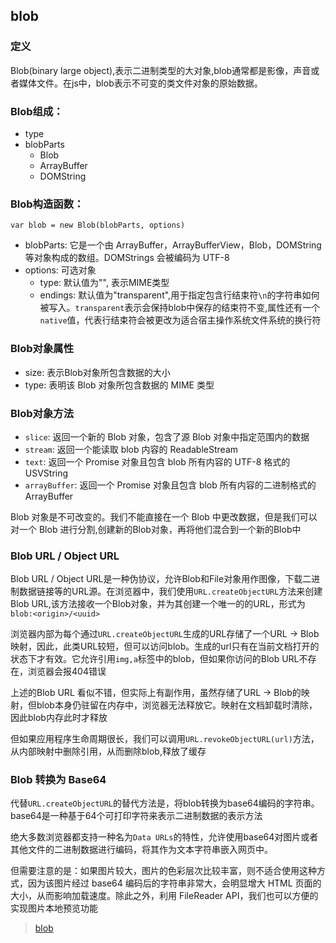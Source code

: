 ## blob
### 定义
Blob(binary large object),表示二进制类型的大对象,blob通常都是影像，声音或者媒体文件。在js中，blob表示不可变的类文件对象的原始数据。

### Blob组成：
* type
* blobParts
  * Blob
  * ArrayBuffer
  * DOMString

### Blob构造函数：
```
var blob = new Blob(blobParts, options)
```
* blobParts: 它是一个由 ArrayBuffer，ArrayBufferView，Blob，DOMString 等对象构成的数组。DOMStrings 会被编码为 UTF-8
* options: 可选对象
  * type: 默认值为"", 表示MIME类型
  * endings: 默认值为"transparent",用于指定包含行结束符`\n`的字符串如何被写入。`transparent`表示会保持blob中保存的结束符不变,属性还有一个`native`值，代表行结束符会被更改为适合宿主操作系统文件系统的换行符

### Blob对象属性
* size: 表示Blob对象所包含数据的大小
* type: 表明该 Blob 对象所包含数据的 MIME 类型

### Blob对象方法
* `slice`: 返回一个新的 Blob 对象，包含了源 Blob 对象中指定范围内的数据
* `stream`: 返回一个能读取 blob 内容的 ReadableStream
* `text`: 返回一个 Promise 对象且包含 blob 所有内容的 UTF-8 格式的 USVString
* `arrayBuffer`: 返回一个 Promise 对象且包含 blob 所有内容的二进制格式的 ArrayBuffer

Blob 对象是不可改变的。我们不能直接在一个 Blob 中更改数据，但是我们可以对一个 Blob 进行分割,创建新的Blob对象，再将他们混合到一个新的Blob中


### Blob URL / Object URL
Blob URL / Object URL是一种伪协议，允许Blob和File对象用作图像，下载二进制数据链接等的URL源。在浏览器中，我们使用`URL.createObjectURL`方法来创建Blob URL,该方法接收一个Blob对象，并为其创建一个唯一的的URL，形式为`blob:<origin>/<uuid>`

浏览器内部为每个通过`URL.createObjectURL`生成的URL存储了一个URL -> Blob映射，因此，此类URL较短，但可以访问blob。生成的url只有在当前文档打开的状态下才有效。它允许引用`img,a`标签中的blob，但如果你访问的Blob URL不存在，浏览器会报404错误

上述的Blob URL 看似不错，但实际上有副作用，虽然存储了URL -> Blob的映射，但blob本身仍驻留在内存中，浏览器无法释放它。映射在文档卸载时清除，因此blob内存此时才释放

但如果应用程序生命周期很长，我们可以调用`URL.revokeObjectURL(url)`方法，从内部映射中删除引用，从而删除blob,释放了缓存

### Blob 转换为 Base64
代替`URL.createObjectURL`的替代方法是，将blob转换为base64编码的字符串。base64是一种基于64个可打印字符来表示二进制数据的表示方法

绝大多数浏览器都支持一种名为`Data URLs`的特性，允许使用base64对图片或者其他文件的二进制数据进行编码，将其作为文本字符串嵌入网页中。


但需要注意的是：如果图片较大，图片的色彩层次比较丰富，则不适合使用这种方式，因为该图片经过 base64 编码后的字符串非常大，会明显增大 HTML 页面的大小，从而影响加载速度。除此之外，利用 FileReader API，我们也可以方便的实现图片本地预览功能

> [blob](https://mp.weixin.qq.com/s?__biz=MzAxODE2MjM1MA==&mid=2651559280&idx=1&sn=bc71c7e518169fc315575b2c3ec22060&chksm=802542b1b752cba7e4cc6adbd9d8d9537e946df4f45c03f693197bb9c686aabb3bf228df9d9c&mpshare=1&scene=1&srcid=0828J1jscJH1O6s1KQ7BR8dO&sharer_sharetime=1598624260086&sharer_shareid=8c794445c738f5fb7a84aa99cb3a295e&key=e898af26a858d804d0b88c20cbbdc7c2e03a25451182a625084b39aa8e653b34bd649c5cff4962eeecd2d273a99c802b1b1b3e4cc6b08df51bc6445f67613b59ac118a4ef4c7cd57ea6ad4dfcf5ac1b294958b26e7f61d63d960ba637ca7fa70138501a7b854c328343987079155b0d660f1ece20d037af25f1facdefb2a26e7&ascene=1&uin=MTY0NTAyNjcyMw%3D%3D&devicetype=Windows+10+x64&version=62090538&lang=zh_CN&exportkey=AYuTBIAdrMh63zzdyBiPdZk%3D&pass_ticket=y8Azt6v0Nrwj7A2EktMD9nv9g51GIQeFr1XWlVMh%2F6%2BgNcJy97xJbD%2BlZhqqbdR0)